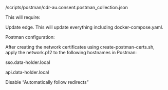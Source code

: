 /scripts/postman/cdr-au.consent.postman_collection.json

This will require:

Update edge. This will update everything including docker-compose.yaml.

Postman configuration:

After creating the network certificates using create-postman-certs.sh, apply the network.p12 to the following hostnames in Postman:

sso.data-holder.local

api.data-holder.local

Disable “Automatically follow redirects”
